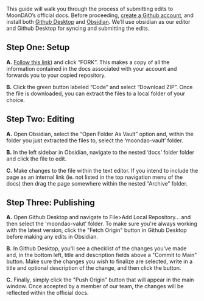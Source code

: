 This guide will walk you through the process of submitting edits to MoonDAO’s official docs. Before proceeding, [create a Github account](https://github.com/), and install both [Github Desktop](https://desktop.github.com/) and [Obsidian]([https://obsidian.md/download](https://obsidian.md/download)). We’ll use obsidian as our editor and Github Desktop for syncing and submitting the edits.  
  
## Step One: Setup  

**A.** [Follow this link](https://github.com/Official-MoonDao/moondaowww/fork)) and click “FORK”. This makes a copy of all the information contained in the docs associated with your account and forwards you to your copied repository.  

**B.** Click the green button labeled “Code” and select “Download ZIP”. Once the file is downloaded, you can extract the files to a local folder of your choice.  
  
## Step Two: Editing  

**A.** Open Obsidian, select the “Open Folder As Vault” option and, within the folder you just extracted the files to, select the ‘moondao-vault’ folder.  

**B.** In the left sidebar in Obsidian, navigate to the nested ‘docs’ folder folder and click the file to edit.  

**C.** Make changes to the file within the text editor. If you intend to include the page as an internal link (ie. not listed in the top navigation menu of the docs) then drag the page somewhere within the nested “Archive” folder.  
  
## Step Three: Publishing  

**A.** Open Github Desktop and navigate to File>Add Local Repository… and then select the 'moondao-valut' folder. To make sure you're always working with the latest version, click the "Fetch Origin" button in Github Desktop before making any edits in Obsidian.

**B.** In Github Desktop, you'll see a checklist of the changes you've made and, in the bottom left, title and description fields above a "Commit to Main" button. Make sure the changes you wish to finalize are selected, write in a title and optional description of the change, and then click the button. 

**C.** Finally, simply click the "Push Origin" button that will appear in the main window. Once accepted by a member of our team, the changes will be reflected within the official docs. 